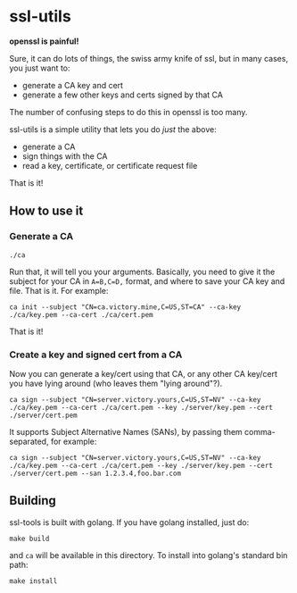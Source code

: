 # ssl-utils

**openssl is painful!**

Sure, it can do lots of things, the swiss army knife of ssl, but in many cases, you just want to:

* generate a CA key and cert
* generate a few other keys and certs signed by that CA

The number of confusing steps to do this in openssl is too many.

ssl-utils is a simple utility that lets you do _just_ the above: 

* generate a CA
* sign things with the CA
* read a key, certificate, or certificate request file

That is it!

## How to use it


### Generate a CA

```
./ca
```

Run that, it will tell you your arguments. Basically, you need to give it the subject for your CA in `A=B,C=D,` format,
and where to save your CA key and file. That is it. For example:

```
ca init --subject "CN=ca.victory.mine,C=US,ST=CA" --ca-key ./ca/key.pem --ca-cert ./ca/cert.pem
```

That is it!

### Create a key and signed cert from a CA

Now you can generate a key/cert using that CA, or any other CA key/cert you have lying around (who leaves them "lying around"?).

```
ca sign --subject "CN=server.victory.yours,C=US,ST=NV" --ca-key ./ca/key.pem --ca-cert ./ca/cert.pem --key ./server/key.pem --cert ./server/cert.pem
```

It supports Subject Alternative Names (SANs), by passing them comma-separated, for example:

```
ca sign --subject "CN=server.victory.yours,C=US,ST=NV" --ca-key ./ca/key.pem --ca-cert ./ca/cert.pem --key ./server/key.pem --cert ./server/cert.pem --san 1.2.3.4,foo.bar.com
```

## Building

ssl-tools is built with golang. If you have golang installed, just do:

```
make build
```

and `ca` will be available in this directory. To install into golang's standard bin path:

```
make install
```
